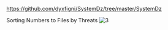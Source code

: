 https://github.com/dyxfigni/SystemDz/tree/master/SystemDz

Sorting Numbers to Files by Threats
![3](https://user-images.githubusercontent.com/63446379/162623491-1144d47d-8a8e-44ec-bed3-431b0ee16433.png)
